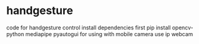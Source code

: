# handgesture
code for handgesture control
install dependencies first
pip install opencv-python mediapipe pyautogui
for using with mobile camera use ip webcam
